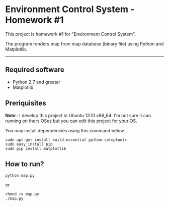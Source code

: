 # Environment Control System - Homework #1

This project is homework #1 for "Environment Control System".

The program renders map from map database (binary file) using Python and Matplotlib.

----

## Required software
- Python 2.7 and greater
- Matplotlib

## Preriquisites
**Note** : I develop this project in Ubuntu 13.10 x86_64. I'm not sure it can running on thers OSes but you can edit this project for your OS.

You may install dependencies using this command below

```
sudo apt-get install build-essential python-setuptools
sudo easy_install pip
sudo pip install matplotlib
```

## How to run?
```
python map.py
```

or

```
chmod +x map.py
./map.py
```




